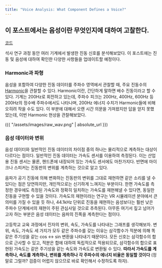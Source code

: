 ```yaml
---
title: "Voice Analysis: What Component Defines a Voice?"
---
```


## 이 포스트에서는 음성이란 무엇인지에 대하여 고찰한다.
[코드](https://github.com/Joovvhan/voice-analysis)

석사 연구 과정 동안 여러 기계에서 발생한 진동 신호를 분석해보았다. 이 포스트에는 진동 및 음성에 대하여 확인한 다양한 사항들을 업데이트할 예정이다.

### Harmonic과 파형

음성을 포함하여 다양한 진동 데이터를 주파수 영역에서 관찰할 때, 주요 진동수의 [Harmonic](https://en.wikipedia.org/wiki/Harmonic)을 관찰할 수 있다. 
Harmonic이란, 간단하게 말하면 배수 진동이라고 할 수 있다. 기계는 200Hz로 회전하고 있는데, 주파수 피크는 200Hz, 400Hz, 600Hz 등 200Hz의 
정수배 주파수에서도 나타나며, 200Hz 에너지 수치가 Harmonic들에 비해 오히려 작을 수도 있다. 
이 부분에 대해서 오랜 시간 의문을 가져왔지만 답을 얻지 못했었는데, 이번 Harmonic 현상을 관찰해보았다.

({{ "/assets/images/raw_wav.png" | absolute_url }})

### 음성 데이터와 변위

음성 데이터와 일반적인 진동 데이터의 차이점 중의 하나는 물리적으로 계측하는 대상이 다르다는 점이다. 
일반적인 진동 데이터는 가속도 센서를 이용하여 측정된다. 이는 산업용 진동 센서는 물론, 핸드폰에 내장되어 있는 가속도 센서에도 마찬가지다. 
반면에 마이크나 스피커는 진동판의 변위를 계측하는 것으로 알고 있다.

음파가 공기 진동에 의해 변화하는 진동판의 변위를 그대로 재현하면 같은 소리를 낼 수 있다는 점은 당연하지만, 개인적으로는 신기하게 느껴지는 부분이다. 
한편 가속도를 측정한 경우에도 측정된 가속도와 정확히 일치하는 가속도를 재현해낼 수 있다면, 동일한 진동을 구현할 수 있을 것이다. 
가속도의 재현이라는 연구는 VR 시뮬레이션 분야에서 큰 의미를 가질 수 있을 듯 하나, 44.1kHz 단위로 진동을 재현하는 음성보다는 훨씬 낮은 주파수 단계에서의 재현이 주된 관심사일 것으로 추측된다. 아무튼 여기서 짚고 넘어가고자 하는 부분은 음성 데이터는 음파의 진폭을 계측한다는 점이다.

고등학교 교육 과정에서 진자의 변위, 속도, 가속도를 나타내는 그래프를 생각해보자.
변위, 속도, 가속도 세 가지가 모두 같은 주파수를 갖는 이유는 삼각함수가 적분에 의해 똑같은 주기성을 같는 cos <-> sin 변환을 나타내기 때문이다. 
모든 신호는 삼각함수의 합으로 근사할 수 있고, 적분은 합에 대하여 독립적으로 적용되므로, 삼각함수의 합으로 표현된 가속도는 같은 주기성을 같는 
속도와 가속도로 변환될 수 있다. **따라서 가속도를 계측하나, 속도를 계측하나, 변위를 계측하나 각 주파수의 에너지 비율은 동일할 것이다** 
(정말로 그럴까? 검증이 어렵지 않으므로 바로 확인해서 수정하도록 하자).
